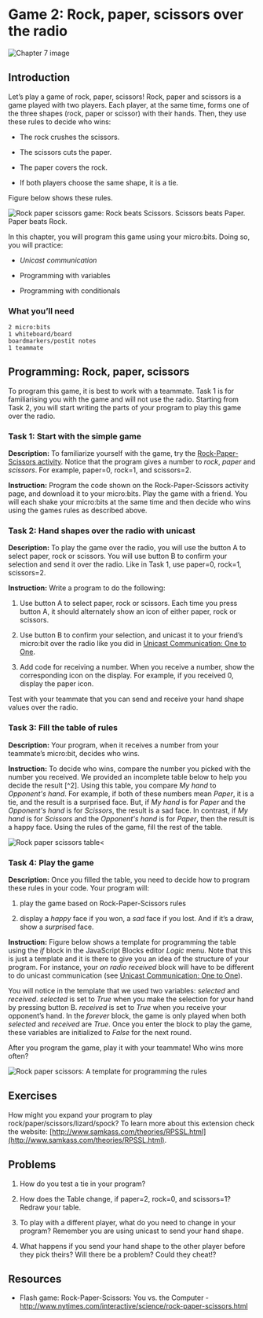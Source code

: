 Game 2: Rock, paper, scissors over the radio
============================================

![Chapter 7 image](chapter7.png)

Introduction
------------

Let’s play a game of rock, paper, scissors! Rock, paper and scissors is
a game played with two players. Each player, at the same time, forms one
of the three shapes (rock, paper or scissor) with their hands. Then,
they use these rules to decide who wins:

- The rock crushes the scissors.

- The scissors cuts the paper.

- The paper covers the rock.

- If both players choose the same shape, it is a tie.

Figure below shows these rules.

![Rock paper scissors game: Rock beats Scissors. Scissors beats Paper. Paper beats Rock.](Rock-paper-scissors.jpg)

In this chapter, you will program this game using your micro:bits. Doing
so, you will practice:

- *Unicast communication*

- Programming with variables

- Programming with conditionals

### What you’ll need

    2 micro:bits
    1 whiteboard/board
    boardmarkers/postit notes
    1 teammate

Programming: Rock, paper, scissors
----------------------------------

To program this game, it is best to work with a teammate. Task 1 is for
familiarising you with the game and will not use the radio. Starting
from Task 2, you will start writing the parts of your program to play
this game over the radio.

### Task 1: Start with the simple game

**Description:** To familiarize yourself with the game, try the
[Rock-Paper-Scissors activity](https://www.microbit.co.uk/blocks/lessons/rock-paper-scissors/activity).
Notice that the program gives a number to *rock*, *paper* and
*scissors*. For example, paper=0, rock=1, and scissors=2.

**Instruction:** Program the code shown on the Rock-Paper-Scissors
activity page, and download it to your micro:bits. Play the game with a
friend. You will each shake your micro:bits at the same time and then
decide who wins using the games rules as described above.

### Task 2: Hand shapes over the radio with unicast

**Description:** To play the game over the radio, you will use the button A to select paper, rock or scissors.  You will use button B to confirm your
selection and send it over the radio. Like in Task 1, use paper=0, rock=1, scissors=2.

**Instruction:** Write a program to do the following:

1. Use button A to select paper, rock or scissors. Each time you press button A, it should alternately show an icon of either paper, rock or scissors.

2. Use button B to confirm your selection, and unicast it to your friend’s micro:bit over the radio like you did in [Unicast Communication: One to One](../unicast).

3. Add code for receiving a number. When you receive a number, show the corresponding icon  on the display. For example, if you received 0, display the paper icon. 

Test with your teammate that you can send and receive your hand shape values over the radio.

### Task 3: Fill the table of rules

**Description:** Your program, when it receives a number from your
teammate’s micro:bit, decides who wins.

**Instruction:** To decide who
wins, compare the number you picked with the number you received. We
provided an incomplete table below to help you decide the result [^2]. Using this table, you
compare *My hand* to *Opponent's hand*. For example, if both of these
numbers mean *Paper*, it is a tie, and the result is a surprised face.
But, if *My hand* is for *Paper* and the *Opponent's hand* is for
*Scissors*, the result is a sad face. In contrast, if *My hand* is
for *Scissors* and the *Opponent's hand* is for *Paper*, then the result
is a happy face. Using the rules of the game, fill the rest of the table.

![Rock paper scissors table<](IncompleteRockPaperScissorsTable.png)

### Task 4: Play the game

**Description:** Once you filled the table, you need to decide how to
program these rules in your code. Your program will:

1. play the game based on Rock-Paper-Scissors rules

2. display a *happy* face if you won, a *sad* face if you lost. And if it’s a draw, show a *surprised* face.

**Instruction:** Figure below shows a
template for programming the table using the *if* block in the JavaScript Blocks editor
*Logic* menu. Note that this is just a template and it is there to give
you an idea of the structure of your program. For instance, your *on radio received* block will have to be different to do unicast communication (see [Unicast Communication: One to One](../unicast)).

You will notice in the template that we used two variables: *selected* and *received*.
*selected* is set to *True* when you make the selection for your hand by pressing button B. *received* is set to *True* when you receive your opponent’s hand. In the *forever* block,
the game is only played when both *selected* and *received* are *True*. Once you enter the block to play the game, these variables are initialized to *False* for the next round.

After you program the game, play it with your teammate! Who
wins more often?

![Rock paper scissors: A template for programming the rules](RockPaperScissors_rules.png)

Exercises
---------

How might you expand your program to play rock/paper/scissors/lizard/spock? To learn more about this extension check the website: [http://www.samkass.com/theories/RPSSL.html](http://www.samkass.com/theories/RPSSL.html).

Problems
--------

1. How do you test a tie in your program?

2. How does the Table change, if paper=2, rock=0, and scissors=1? Redraw your table.

3. To play with a different player, what do you need to change in your program? Remember you are using unicast to send your hand shape.

4. What happens if you send your hand shape to the other player before they pick theirs? Will there be a problem? Could they cheat!?

Resources
---------

- Flash game: Rock-Paper-Scissors: You vs. the Computer -
    <http://www.nytimes.com/interactive/science/rock-paper-scissors.html>

